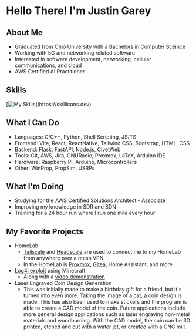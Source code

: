 # Hello There! I'm Justin Garey

## About Me
- Graduated from Ohio University with a Bachelors in Computer Sceince
- Working with 5G and networking related software
- Interested in software development, networking, cellular communications, and cloud
- AWS Certified AI Practitioner 

## Skills

[![My Skills](https://skillicons.dev/icons?i=aws,docker,git,react,tailwind,html,css,js,ts,bash,c,cpp,py,)](https://skillicons.dev)

## What I Can Do
- Languages: C/C++, Python, Shell Scripting, JS/TS
- Frontend: Vite, React, ReactNative, Tailwind CSS, Bootstrap, HTML, CSS
- Backend: Flask, FastAPI, Node.js, CivetWeb
- Tools: Git, AWS, Jira, GNURadio, Proxmox, LaTeX, Arduino IDE
- Hardware: Raspberry Pi, Arduino, Microcontrollers
- Other: WinProp, PropSim, USRPs

## What I'm Doing
- Studying for the AWS Certified Solutions Architect - Associate
- Improving my knowledge in SDR and SDN
- Training for a 24 hour run where I run one mile every hour

## My Favorite Projects
- HomeLab
  - [Tailscale](https://github.com/Justin-Garey/Guides/blob/main/self_hosting/tailscale.md) and [Headscale](https://github.com/Justin-Garey/Guides/blob/main/self_hosting/headscale.md) are used to connect me to my HomeLab from anywhere over a mesh VPN
  - In the HomeLab is [Proxmox](https://github.com/Justin-Garey/Guides/blob/main/self_hosting/proxmox.md), [Gitea](https://github.com/Justin-Garey/Guides/blob/main/self_hosting/gitea.md), Home Assistant, and more
- [Log4j exploit](https://github.com/Justin-Garey/Minecraft-Log4j-Exploit) using Minecraft
  - Along with a [video demonstration](https://youtu.be/VQd_KDiQRiY)
- Laser Engraved Coin Design Generation
  - This was initially made to make a birthday gift for a friend, but it's turned into even more. Taking the image of a cat, a coin design is made. This has also been used to make stickers and the program is able to create a CAD model of the coin. Future applications include more general design applications such as laser engraving non-metal materials and woodburning. With the CAD model, the coin can be 3D printed, etched and cut with a water jet, or created with a CNC mill.


